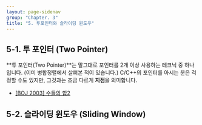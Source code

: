 ```yaml
---
layout: page-sidenav
group: "Chapter. 3"
title: "5. 투포인터와 슬라이딩 윈도우"
---
```


## 5-1. 투 포인터 (Two Pointer)

**투 포인터(Two Pointer)**는 말그대로 포인터를 2개 이상 사용하는 테크닉 중 하나입니다. (이미 병합정렬에서 살펴본 적이 있습니다.)
C/C++의 포인터를 아시는 분은 걱정할 수도 있지만, 그것과는 조금 다르게 **지점**을 의미합니다.

- [[BOJ 2003] 수들의 합2](https://www.acmicpc.net/problem/2003)

## 5-2. 슬라이딩 윈도우 (Sliding Window)